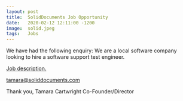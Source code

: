 ```yaml
---
layout: post
title:  SolidDocuments Job Opportunity
date:   2020-02-12 12:11:00 -1200
image:  solid.jpeg
tags:   Jobs
---
```

We have had the following enquiry: We are a local software company looking to hire a software support test engineer.

[Job description.](/GitHub/docs/img/Solidconverter.pdf)

tamara@soliddocuments.com

Thank you,
Tamara Cartwright
Co-Founder/Director